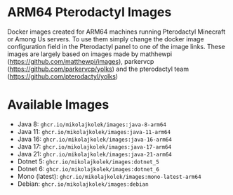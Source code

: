 # ARM64 Pterodactyl Images
Docker images created for ARM64 machines running Pterodactyl Minecraft or Among Us servers. To use them simply change the docker image configuration field in the Pterodactyl panel to one of the image links. These images are largely based on images made by mathhewpi (https://github.com/matthewpi/images), parkervcp (https://github.com/parkervcp/yolks) and the pterodactyl team (https://github.com/pterodactyl/yolks)

# Available Images
 - Java 8: `ghcr.io/mikolajkolek/images:java-8-arm64`
 - Java 11: `ghcr.io/mikolajkolek/images:java-11-arm64`
 - Java 16: `ghcr.io/mikolajkolek/images:java-16-arm64`
 - Java 17: `ghcr.io/mikolajkolek/images:java-17-arm64`
 - Java 21: `ghcr.io/mikolajkolek/images:java-21-arm64`
 - Dotnet 5: `ghcr.io/mikolajkolek/images:dotnet_5`
 - Dotnet 6: `ghcr.io/mikolajkolek/images:dotnet_6`
 - Mono (latest): `ghcr.io/mikolajkolek/images:mono-latest-arm64`
 - Debian: `ghcr.io/mikolajkolek/images:debian`
